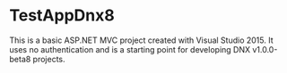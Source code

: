 # TestAppDnx8

This is a basic ASP.NET MVC project created with Visual Studio 2015.
It uses no authentication and is a starting point for developing DNX v1.0.0-beta8 projects.

